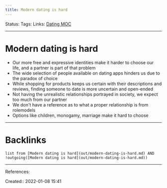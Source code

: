 ```yaml
---
title: Modern dating is hard
---
```

Status: 
Tags: 
Links: [Dating MOC](out/dating-moc.md)
___
# Modern dating is hard
- Our more free and expressive identities make it harder to choose our life, and a partner is part of that problem
- The wide selection of people available on dating apps hinders us due to the paradox of choice
- While shopping for products keeps us certain with their descriptions and reviews, finding someone to date is more uncertain and open-ended
- Not having the unrealistic relationships portrayed in society, we expect too much from our partner
- We don't have a reference as to what a proper relationship is from rolemodels
- Options like children, monogamy, marriage make it hard to choose
___
# Backlinks
```dataview
list from [Modern dating is hard](out/modern-dating-is-hard.md) AND !outgoing([Modern dating is hard](out/modern-dating-is-hard.md))
```
___
References:

Created:: 2022-01-08 15:41
